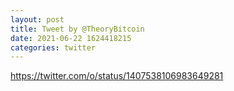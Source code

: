 ```yaml
--- 
layout: post 
title: Tweet by @TheoryBitcoin 
date: 2021-06-22 1624418215 
categories: twitter 
--- 
```

https://twitter.com/o/status/1407538106983649281